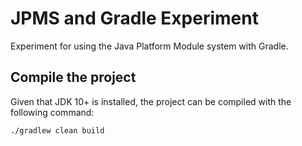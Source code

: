 # JPMS and Gradle Experiment

Experiment for using the Java Platform Module system with Gradle.

## Compile the project

Given that JDK 10+ is installed, the project can be compiled with the following command:

```
./gradlew clean build
```

